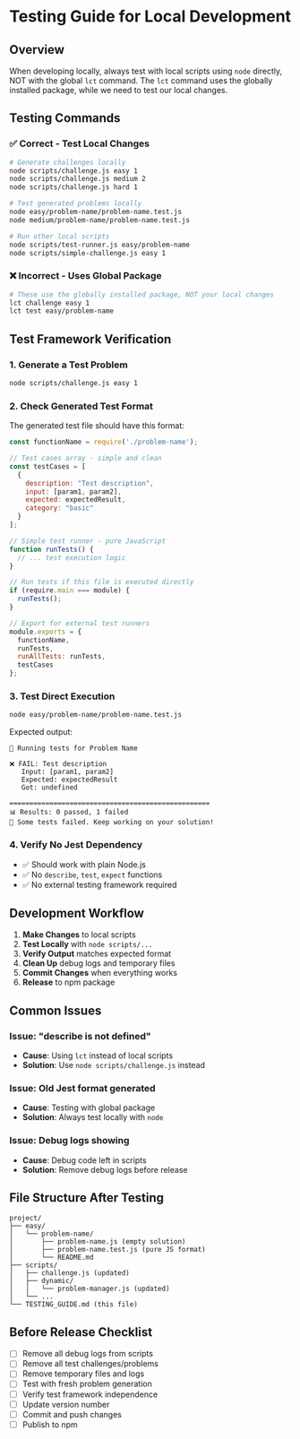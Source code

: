 # Testing Guide for Local Development

## Overview
When developing locally, always test with local scripts using `node` directly, NOT with the global `lct` command. The `lct` command uses the globally installed package, while we need to test our local changes.

## Testing Commands

### ✅ Correct - Test Local Changes
```bash
# Generate challenges locally
node scripts/challenge.js easy 1
node scripts/challenge.js medium 2
node scripts/challenge.js hard 1

# Test generated problems locally
node easy/problem-name/problem-name.test.js
node medium/problem-name/problem-name.test.js

# Run other local scripts
node scripts/test-runner.js easy/problem-name
node scripts/simple-challenge.js easy 1
```

### ❌ Incorrect - Uses Global Package
```bash
# These use the globally installed package, NOT your local changes
lct challenge easy 1
lct test easy/problem-name
```

## Test Framework Verification

### 1. Generate a Test Problem
```bash
node scripts/challenge.js easy 1
```

### 2. Check Generated Test Format
The generated test file should have this format:
```javascript
const functionName = require('./problem-name');

// Test cases array - simple and clean
const testCases = [
  {
    description: "Test description",
    input: [param1, param2],
    expected: expectedResult,
    category: "basic"
  }
];

// Simple test runner - pure JavaScript
function runTests() {
  // ... test execution logic
}

// Run tests if this file is executed directly
if (require.main === module) {
  runTests();
}

// Export for external test runners
module.exports = {
  functionName,
  runTests,
  runAllTests: runTests,
  testCases
};
```

### 3. Test Direct Execution
```bash
node easy/problem-name/problem-name.test.js
```

Expected output:
```
🧪 Running tests for Problem Name

❌ FAIL: Test description
   Input: [param1, param2]
   Expected: expectedResult
   Got: undefined

==================================================
📊 Results: 0 passed, 1 failed
🔧 Some tests failed. Keep working on your solution!
```

### 4. Verify No Jest Dependency
- ✅ Should work with plain Node.js
- ✅ No `describe`, `test`, `expect` functions
- ✅ No external testing framework required

## Development Workflow

1. **Make Changes** to local scripts
2. **Test Locally** with `node scripts/...`
3. **Verify Output** matches expected format
4. **Clean Up** debug logs and temporary files
5. **Commit Changes** when everything works
6. **Release** to npm package

## Common Issues

### Issue: "describe is not defined"
- **Cause**: Using `lct` instead of local scripts
- **Solution**: Use `node scripts/challenge.js` instead

### Issue: Old Jest format generated
- **Cause**: Testing with global package
- **Solution**: Always test locally with `node`

### Issue: Debug logs showing
- **Cause**: Debug code left in scripts
- **Solution**: Remove debug logs before release

## File Structure After Testing
```
project/
├── easy/
│   └── problem-name/
│       ├── problem-name.js (empty solution)
│       ├── problem-name.test.js (pure JS format)
│       └── README.md
├── scripts/
│   ├── challenge.js (updated)
│   ├── dynamic/
│   │   └── problem-manager.js (updated)
│   └── ...
└── TESTING_GUIDE.md (this file)
```

## Before Release Checklist

- [ ] Remove all debug logs from scripts
- [ ] Remove all test challenges/problems
- [ ] Remove temporary files and logs
- [ ] Test with fresh problem generation
- [ ] Verify test framework independence
- [ ] Update version number
- [ ] Commit and push changes
- [ ] Publish to npm